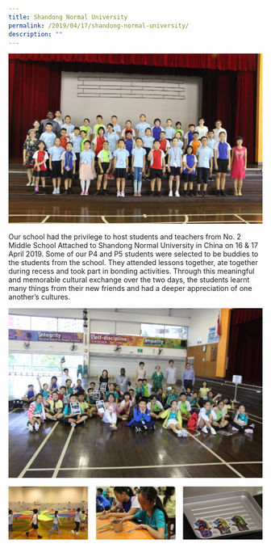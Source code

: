 ```yaml
---
title: Shandong Normal University
permalink: /2019/04/17/shandong-normal-university/
description: ""
---
```

![](/images/IMG_8188-1024x683.jpeg)

<p>Our school had the privilege to host students and teachers from No. 2 Middle School Attached to Shandong Normal University in China on 16 & 17 April 2019. Some of our P4 and P5 students were selected to be buddies to the students from the school. They attended lessons together, ate together during recess and took part in bonding activities. Through this meaningful and memorable cultural exchange over the two days, the students learnt many things from their new friends and had a deeper appreciation of one another’s cultures.</p>

![](/images/IMG_8339-1024x683.jpeg)

![](/images/shandong.jpg)